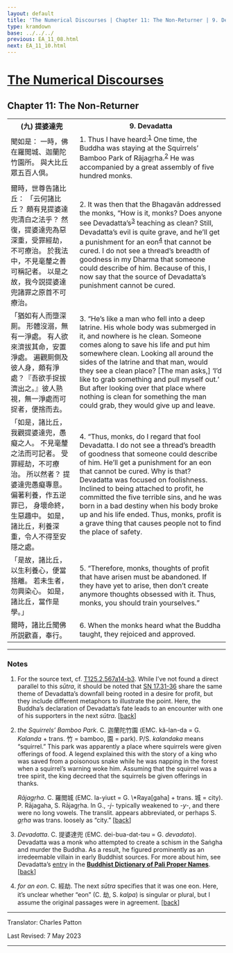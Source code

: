 ```yaml
---
layout: default
title: 'The Numerical Discourses | Chapter 11: The Non-Returner | 9. Devadatta'
type: kramdown
base: ../../../
previous: EA_11_08.html
next: EA_11_10.html
---
```


<h1><a href='../index.html'>The Numerical Discourses</a></h1>
<h2>Chapter 11: The Non-Returner</h2>

<table class="trans">
  <th class='ch'>(九) 提婆達兜</th>
  <th class='en'>9. Devadatta</th>
  <tr>
    <td class='ch' title='T125.2.567a14'>聞如是： 一時，佛在羅閲城、迦蘭陀竹園所。 與大比丘眾五百人倶。</td>
    <td id='p1'>1. Thus I have heard:<sup id="ref1"><a href="#n1">1</a></sup> One time, the Buddha was staying at the Squirrels’ Bamboo Park of Rājagṛha.<sup id="ref2"><a href="#n2">2</a></sup> He was accompanied by a great assembly of five hundred monks.</td>
  </tr>
  <tr>
    <td class='ch' title='T125.2.567a15'>爾時，世尊告諸比丘： 「云何諸比丘？ 頗有見提婆達兜清白之法乎？ 然復，提婆達兜為惡深重，受罪經劫，不可療治。 於我法中，不見毫釐之善可稱記者。 以是之故，我今説提婆達兜諸罪之原首不可療治。</td>
    <td id='p2'>2. It was then that the Bhagavān addressed the monks, “How is it, monks? Does anyone see Devadatta’s<sup id="ref3"><a href="#n3">3</a></sup> teaching as clean? Still, Devadatta’s evil is quite grave, and he’ll get a punishment for an eon<sup id="ref4"><a href="#n4">4</a></sup> that cannot be cured. I do not see a thread’s breadth of goodness in my Dharma that someone could describe of him. Because of this, I now say that the source of Devadatta’s punishment cannot be cured.</td>
  </tr>
  <tr>
    <td class='ch' title='T125.2.567a20'>「猶如有人而墮深厠。 形體沒溺，無有一淨處。 有人欲來濟拔其命，安置淨處。 遍觀厠側及彼人身，頗有淨處？『吾欲手捉拔濟出之。』彼人熟視，無一淨處而可捉者，便捨而去。</td>
    <td id='p3'>3. “He’s like a man who fell into a deep latrine. His whole body was submerged in it, and nowhere is he clean. Someone comes along to save his life and put him somewhere clean. Looking all around the sides of the latrine and that man, would they see a clean place? [The man asks,] ‘I’d like to grab something and pull myself out.’ But after looking over that place where nothing is clean for something the man could grab, they would give up and leave.</td>
  </tr>
  <tr>
    <td class='ch' title='T125.2.567a24'>「如是，諸比丘，我觀提婆達兜，愚癡之人。 不見毫釐之法而可記者。 受罪經劫，不可療治。 所以然者？ 提婆達兜愚癡專意。 偏著利養，作五逆罪已， 身壞命終，生惡趣中。 如是，諸比丘，利養深重，令人不得至安隱之處。</td>
    <td id='p4'>4. “Thus, monks, do I regard that fool Devadatta. I do not see a thread’s breadth of goodness that someone could describe of him. He’ll get a punishment for an eon that cannot be cured. Why is that? Devadatta was focused on foolishness. Inclined to being attached to profit, he committed the five terrible sins, and he was born in a bad destiny when his body broke up and his life ended. Thus, monks, profit is a grave thing that causes people not to find the place of safety.</td>
  </tr>
  <tr>
    <td class='ch' title='T125.2.567a29'>「是故，諸比丘，以生利養心，便當捨離。 若未生者，勿興染心。 如是，諸比丘，當作是學。」</td>
    <td id='p5'>5. “Therefore, monks, thoughts of profit that have arisen must be abandoned. If they have yet to arise, then don’t create anymore thoughts obsessed with it. Thus, monks, you should train yourselves.”</td>
  </tr>
  <tr>
    <td class='ch' title='T125.2.567b2'>爾時，諸比丘聞佛所説歡喜，奉行。</td>
    <td id='p6'>6. When the monks heard what the Buddha taught, they rejoiced and approved.</td>
  </tr>
</table>

<hr/>

<h3 id="notes">Notes</h3>

<ol class="notes-list">
<li id="n1"><p>For the source text, cf. <a href="https://cbetaonline.dila.edu.tw/zh/T02n0125_p0567a14" target="_blank">T125.2.567a14-b3</a>. While I’ve not found a direct parallel to this <em>sūtra</em>, it should be noted that <a href="https://suttacentral.net/sn17.31" target="_blank">SN 17.31-36</a> share the same theme of Devadatta’s downfall being rooted in a desire for profit, but they include different metaphors to illustrate the point. Here, the Buddha’s declaration of Devadatta’s fate leads to an encounter with one of his supporters in the next <em>sūtra</em>. [<a href="#ref1">back</a>]</p></li>
<li id="n2"><p><em>the Squirrels’ Bamboo Park</em>. C. 迦蘭陀竹園 (EMC. kă-lan-da = G. <em>Kalanda</em> + trans. 竹 = bamboo, 園 = park). P/S. <em>kalandaka</em> means “squirrel.” This park was apparently a place where squirrels were given offerings of food. A legend explained this with the story of a king who was saved from a poisonous snake while he was napping in the forest when a squirrel’s warning woke him. Assuming that the squirrel was a tree spirit, the king decreed that the squirrels be given offerings in thanks.</p>
<p><em>Rājagṛha</em>. C. 羅閲城 (EMC. la-yiuɛt = G. \*Raya[gaha] + trans. 城 = city). P. Rājagaha, S. Rājagṛha. In G., <em>-j-</em> typically weakened to <em>-y-</em>, and there were no long vowels. The translit. appears abbreviated, or perhaps S. <em>gṛha</em> was trans. loosely as “city.” [<a href="#ref2">back</a>]</p></li>
<li id="n3"><p><em>Devadatta</em>. C. 提婆達兜 (EMC. dei-bua-dat-təu = G. <em>devadato</em>). Devadatta was a monk who attempted to create a schism in the Saṅgha and murder the Buddha. As a result, he figured prominently as an irredeemable villain in early Buddhist sources. For more about him, see Devadatta’s <a href="https://www.palikanon.com/english/pali_names/d/devadatta.htm" target="_blank">entry</a> in the <a href="https://www.palikanon.com/english/pali_names/dic_idx.html" target="_blank"><strong>Buddhist Dictionary of Pali Proper Names</strong></a>. [<a href="#ref3">back</a>]</p></li>
<li id="n4"><p><em>for an eon</em>. C. 經劫. The next <em>sūtra</em> specifies that it was one eon. Here, it’s unclear whether “eon” (C. 劫, S. <em>kalpa</em>) is singular or plural, but I assume the original passages were in agreement. [<a href="#ref4">back</a>]</p></li>
</ol>
<hr/>

<p class="translator">Translator: Charles Patton</p>
<p class='revised'>Last Revised: 7 May 2023</p>

<hr/>